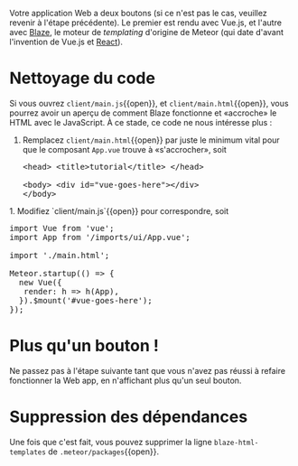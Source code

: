 Votre application Web a deux boutons (si ce n'est pas le cas, veuillez
revenir à l'étape précédente). Le premier est rendu avec Vue.js, et
l'autre avec [Blaze](http://blazejs.org/guide/introduction.html), le
moteur de *templating* d'origine de Meteor (qui date d'avant
l'invention de Vue.js et [React](https://reactjs.org/)).

# Nettoyage du code

Si vous ouvrez `client/main.js`{{open}}, et
`client/main.html`{{open}}, vous pourrez avoir un aperçu de comment
Blaze fonctionne et «accroche» le HTML avec le JavaScript. À ce stade,
ce code ne nous intéresse plus :

1. Remplacez `client/main.html`{{open}} par juste le minimum vital
   pour que le composant `App.vue` trouve à «s'accrocher», soit  <pre class="file" data-filename="client/main.html" data-target="replace">
&lt;head&gt;
  &lt;title&gt;tutorial&lt;/title&gt;
&lt;/head&gt;
<br/>&lt;body&gt;
&lt;div id="vue-goes-here"&gt;&lt;/div&gt;
&lt;/body&gt;
</pre>
1. Modifiez `client/main.js`{{open}} pour correspondre, soit <pre class="file" data-filename="client/main.js" data-target="replace">
import Vue from 'vue';
import App from '/imports/ui/App.vue';
<br/>import './main.html';
<br/>Meteor.startup(() =&gt; {
  new Vue({
   render: h =&gt; h(App),
  }).$mount('#vue-goes-here');
});
</pre>

# Plus qu'un bouton !

Ne passez pas à l'étape suivante tant que vous n'avez pas réussi à
refaire fonctionner la Web app, en n'affichant plus qu'un seul bouton.

# Suppression des dépendances

Une fois que c'est fait, vous pouvez supprimer la ligne
`blaze-html-templates` de `.meteor/packages`{{open}}.

